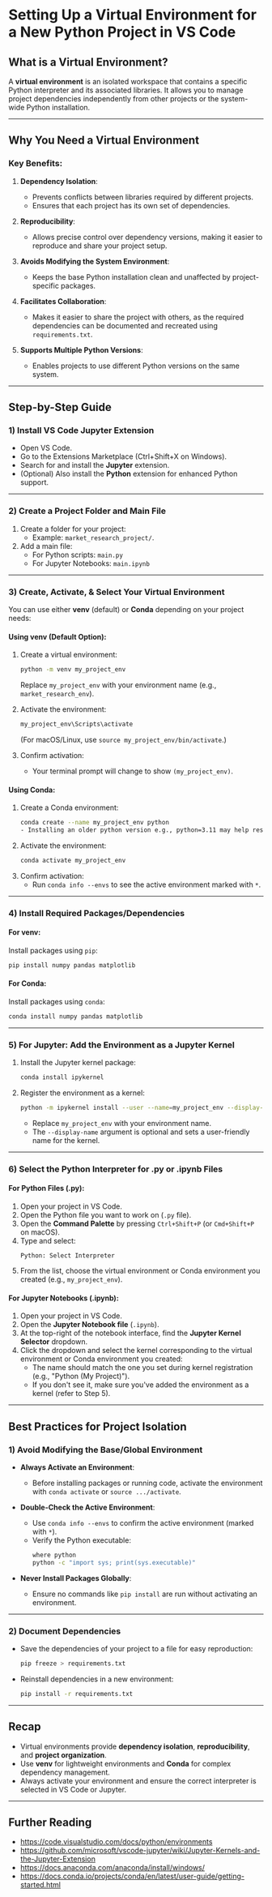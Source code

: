# Setting Up a Virtual Environment for a New Python Project in VS Code

## **What is a Virtual Environment?**
A **virtual environment** is an isolated workspace that contains a specific Python interpreter and its associated libraries. It allows you to manage project dependencies independently from other projects or the system-wide Python installation.

---

## **Why You Need a Virtual Environment**
### Key Benefits:
1. **Dependency Isolation**:
   - Prevents conflicts between libraries required by different projects.
   - Ensures that each project has its own set of dependencies.

2. **Reproducibility**:
   - Allows precise control over dependency versions, making it easier to reproduce and share your project setup.

3. **Avoids Modifying the System Environment**:
   - Keeps the base Python installation clean and unaffected by project-specific packages.

4. **Facilitates Collaboration**:
   - Makes it easier to share the project with others, as the required dependencies can be documented and recreated using `requirements.txt`.

5. **Supports Multiple Python Versions**:
   - Enables projects to use different Python versions on the same system.

---

## **Step-by-Step Guide**

### **1) Install VS Code Jupyter Extension**
- Open VS Code.
- Go to the Extensions Marketplace (Ctrl+Shift+X on Windows).
- Search for and install the **Jupyter** extension.
- (Optional) Also install the **Python** extension for enhanced Python support.

---

### **2) Create a Project Folder and Main File**
1. Create a folder for your project:
   - Example: `market_research_project/`.
2. Add a main file:
   - For Python scripts: `main.py`
   - For Jupyter Notebooks: `main.ipynb`

---

### **3) Create, Activate, & Select Your Virtual Environment**
You can use either **venv** (default) or **Conda** depending on your project needs:

#### **Using venv** (Default Option):
1. Create a virtual environment:
   ```bash
   python -m venv my_project_env
   ```
   Replace `my_project_env` with your environment name (e.g., `market_research_env`).

2. Activate the environment:
   ```bash
   my_project_env\Scripts\activate
   ```
   (For macOS/Linux, use `source my_project_env/bin/activate`.)

3. Confirm activation:
   - Your terminal prompt will change to show `(my_project_env)`.

#### **Using Conda**:
1. Create a Conda environment:
   ```bash
   conda create --name my_project_env python
   - Installing an older python version e.g., python=3.11 may help resolve potential package conflict.
   ```
2. Activate the environment:
   ```bash
   conda activate my_project_env
   ```
3. Confirm activation:
   - Run `conda info --envs` to see the active environment marked with `*`.

---

### **4) Install Required Packages/Dependencies**
#### **For venv**:
Install packages using `pip`:
```bash
pip install numpy pandas matplotlib
```

#### **For Conda**:
Install packages using `conda`:
```bash
conda install numpy pandas matplotlib
```

---

### **5) For Jupyter: Add the Environment as a Jupyter Kernel**
1. Install the Jupyter kernel package:
   ```bash
   conda install ipykernel
   ```

2. Register the environment as a kernel:
   ```bash
   python -m ipykernel install --user --name=my_project_env --display-name "Python (My Project)"
   ```

   - Replace `my_project_env` with your environment name.
   - The `--display-name` argument is optional and sets a user-friendly name for the kernel.

---

### **6) Select the Python Interpreter for .py or .ipynb Files**

#### **For Python Files (.py):**
1. Open your project in VS Code.
2. Open the Python file you want to work on (`.py` file).
3. Open the **Command Palette** by pressing `Ctrl+Shift+P` (or `Cmd+Shift+P` on macOS).
4. Type and select:
   ```
   Python: Select Interpreter
   ```
5. From the list, choose the virtual environment or Conda environment you created (e.g., `my_project_env`).

#### **For Jupyter Notebooks (.ipynb):**
1. Open your project in VS Code.
2. Open the **Jupyter Notebook file** (`.ipynb`).
3. At the top-right of the notebook interface, find the **Jupyter Kernel Selector** dropdown.
4. Click the dropdown and select the kernel corresponding to the virtual environment or Conda environment you created:
   - The name should match the one you set during kernel registration (e.g., "Python (My Project)").
   - If you don't see it, make sure you've added the environment as a kernel (refer to Step 5).

---

## **Best Practices for Project Isolation**

### **1) Avoid Modifying the Base/Global Environment**
- **Always Activate an Environment**:
  - Before installing packages or running code, activate the environment with `conda activate` or `source .../activate`.
  
- **Double-Check the Active Environment**:
  - Use `conda info --envs` to confirm the active environment (marked with `*`).
  - Verify the Python executable:
    ```bash
    where python
    python -c "import sys; print(sys.executable)"
    ```

- **Never Install Packages Globally**:
  - Ensure no commands like `pip install` are run without activating an environment.

---

### **2) Document Dependencies**
- Save the dependencies of your project to a file for easy reproduction:
  ```bash
  pip freeze > requirements.txt
  ```

- Reinstall dependencies in a new environment:
  ```bash
  pip install -r requirements.txt
  ```

---

## **Recap**
- Virtual environments provide **dependency isolation**, **reproducibility**, and **project organization**.
- Use **venv** for lightweight environments and **Conda** for complex dependency management.
- Always activate your environment and ensure the correct interpreter is selected in VS Code or Jupyter.

---

## **Further Reading**
- https://code.visualstudio.com/docs/python/environments
- https://github.com/microsoft/vscode-jupyter/wiki/Jupyter-Kernels-and-the-Jupyter-Extension
- https://docs.anaconda.com/anaconda/install/windows/
- https://docs.conda.io/projects/conda/en/latest/user-guide/getting-started.html
